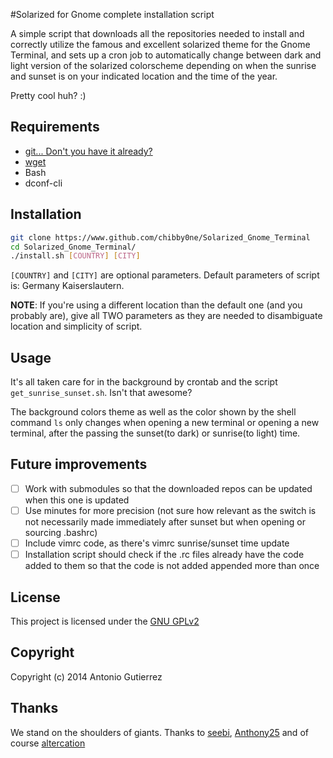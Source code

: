 #Solarized for Gnome complete installation script

A simple script that downloads all the repositories needed to install and correctly utilize the famous and excellent solarized theme for the Gnome Terminal, and sets up a cron job to automatically change between dark and light version of the solarized colorscheme depending on when the sunrise and sunset is on your indicated location and the time of the year.

Pretty cool huh? :) 


## Requirements 

* [git... Don't you have it already?](http://git-scm.com/downloads)
* [wget](https://www.gnu.org/software/wget/)
* Bash
* dconf-cli

## Installation

``` bash
git clone https://www.github.com/chibby0ne/Solarized_Gnome_Terminal
cd Solarized_Gnome_Terminal/
./install.sh [COUNTRY] [CITY]
```

`[COUNTRY]` and `[CITY]` are optional parameters.
Default parameters of script is: Germany Kaiserslautern.

**NOTE**: If you're using a different location than the default one (and you probably are), give all TWO parameters as they are needed to disambiguate location and simplicity of script.


## Usage 

It's all taken care for in the background by crontab and the script `get_sunrise_sunset.sh`. Isn't that awesome? 

The background colors theme as well as the color shown by the shell command `ls` only changes when opening a new terminal or opening a new terminal, after the passing the sunset(to dark) or sunrise(to light) time.

## Future improvements

- [ ] Work with submodules so that the downloaded repos can be updated when this one is updated
- [ ] Use minutes for more precision (not sure how relevant as the switch is not necessarily made immediately after sunset but when opening or sourcing .bashrc)
- [ ] Include vimrc code, as there's vimrc sunrise/sunset time update
- [ ] Installation script should check if the .rc files already have the code added to them so that the code is not added appended more than once

## License

This project is licensed under the [GNU GPLv2](LICENSE)

## Copyright 

Copyright (c) 2014 Antonio Gutierrez

## Thanks

We stand on the shoulders of giants. 
Thanks to [seebi](https://github.com/seebi), [Anthony25](https://github.com/Anthony25) and of course [altercation](https://github.com/altercation)
